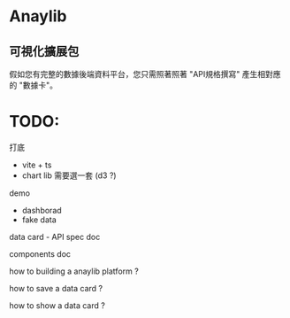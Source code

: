 # Anaylib
## 可視化擴展包
假如您有完整的數據後端資料平台，您只需照著照著 "API規格撰寫" 產生相對應的 "數據卡"。

# TODO:
打底
* vite + ts
* chart lib 需要選一套 (d3 ?)

demo
* dashborad 
* fake data

data card - API spec doc

components doc

how to building a anaylib platform ?

how to save a data card ?

how to show a data card  ?
